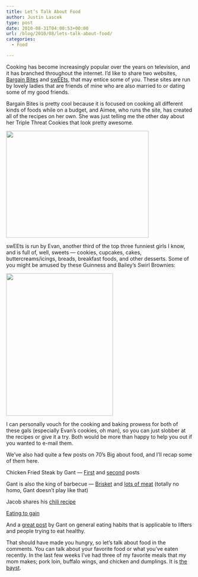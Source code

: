 ```yaml
---
title: Let’s Talk About Food
author: Justin Lascek
type: post
date: 2010-08-31T04:00:53+00:00
url: /blog/2010/08/lets-talk-about-food/
categories:
  - Food

---
```

Cooking has become increasingly popular over the years on television, and it has branched throughout the internet. I&#8217;d like to share two websites, [Bargain Bites][1] and [swEEts][2], that may entice some of you. These sites are run by lovely ladies that are friends of mine who are also married to or dating some of my good friends.
  

  
Bargain Bites is pretty cool because it is focused on cooking all different kinds of foods while on a budget, and Aimee, who runs the site, has created all of the recipes on her own. She was just telling me the other day about her Triple Threat Cookies that look pretty awesome.
  

  
[<img data-attachment-id="2659" data-permalink="/blog/2010/08/lets-talk-about-food/triplethreat/" data-orig-file="/2010/08/triplethreat.jpg" data-orig-size="384,288" data-comments-opened="1" data-image-meta="{&quot;aperture&quot;:&quot;2.8&quot;,&quot;credit&quot;:&quot;&quot;,&quot;camera&quot;:&quot;Canon PowerShot SD1000&quot;,&quot;caption&quot;:&quot;&quot;,&quot;created_timestamp&quot;:&quot;1282780486&quot;,&quot;copyright&quot;:&quot;&quot;,&quot;focal_length&quot;:&quot;5.8&quot;,&quot;iso&quot;:&quot;80&quot;,&quot;shutter_speed&quot;:&quot;0.5&quot;,&quot;title&quot;:&quot;&quot;}" data-image-title="triplethreat" data-image-description="" data-medium-file="/2010/08/triplethreat.jpg" data-large-file="/2010/08/triplethreat.jpg" src="/2010/08/triplethreat.jpg" alt="" title="triplethreat" width="384" height="288" class="aligncenter size-full wp-image-2659" />][3]
  

   
swEEts is run by Evan, another third of the top three funniest girls I know, and is full of, well, sweets &#8212; cookies, cupcakes, cakes, buttercreams/icings, breads, breakfast foods, and other desserts. Some of you might be amused by these Guinness and Bailey&#8217;s Swirl Brownies:
  

  
[<img data-attachment-id="2660" data-permalink="/blog/2010/08/lets-talk-about-food/guinness/" data-orig-file="/2010/08/guinness.jpg" data-orig-size="288,384" data-comments-opened="1" data-image-meta="{&quot;aperture&quot;:&quot;2.8&quot;,&quot;credit&quot;:&quot;&quot;,&quot;camera&quot;:&quot;DSC-W55&quot;,&quot;caption&quot;:&quot;&quot;,&quot;created_timestamp&quot;:&quot;1269022427&quot;,&quot;copyright&quot;:&quot;&quot;,&quot;focal_length&quot;:&quot;6.3&quot;,&quot;iso&quot;:&quot;320&quot;,&quot;shutter_speed&quot;:&quot;0.125&quot;,&quot;title&quot;:&quot;&quot;}" data-image-title="guinness" data-image-description="" data-medium-file="/2010/08/guinness.jpg" data-large-file="/2010/08/guinness.jpg" src="/2010/08/guinness.jpg" alt="" title="guinness" width="288" height="384" class="aligncenter size-full wp-image-2660" />][4]
  

  
I can personally vouch for the cooking and baking prowess for both of these gals (especially Evan&#8217;s cookies, oh man), so you can just slobber at the recipes or give it a try. Both would be more than happy to help you out if you wanted to e-mail them.
  

  
We&#8217;ve also had quite a few posts on 70&#8217;s Big about food, and I&#8217;ll recap some of them here.
  
Chicken Fried Steak by Gant &#8212; [First][5] and [second][6] posts
  
Gant is also the king of barbecue &#8212; [Brisket][7] and [lots of meat][8] (totally no homo, Gant doesn&#8217;t play like that)
  
Jacob shares his [chili recipe][9]
  
[Eating to gain][10]
  
And a [great post][11] by Gant on general eating habits that is applicable to lifters and people trying to eat healthy.
  

  
That should have made you hungry, so let&#8217;s talk about food in the comments. You can talk about your favorite food or what you&#8217;ve eaten recently. In the last few weeks I&#8217;ve had three of my favorite meals that my mom makes; pork loin, buffalo wings, and chicken and dumplings. It is [the bayst][12].

 [1]: http://bargainbites00.blogspot.com/
 [2]: http://sweetebakes.blogspot.com/
 [3]: /2010/08/triplethreat.jpg
 [4]: /2010/08/guinness.jpg
 [5]: /?p=405
 [6]: /?p=1025
 [7]: /?p=636
 [8]: /?p=2447
 [9]: /?p=1052
 [10]: /?p=238
 [11]: /?p=2015
 [12]: http://www.youtube.com/watch?v=jgFLPzOMMt0
